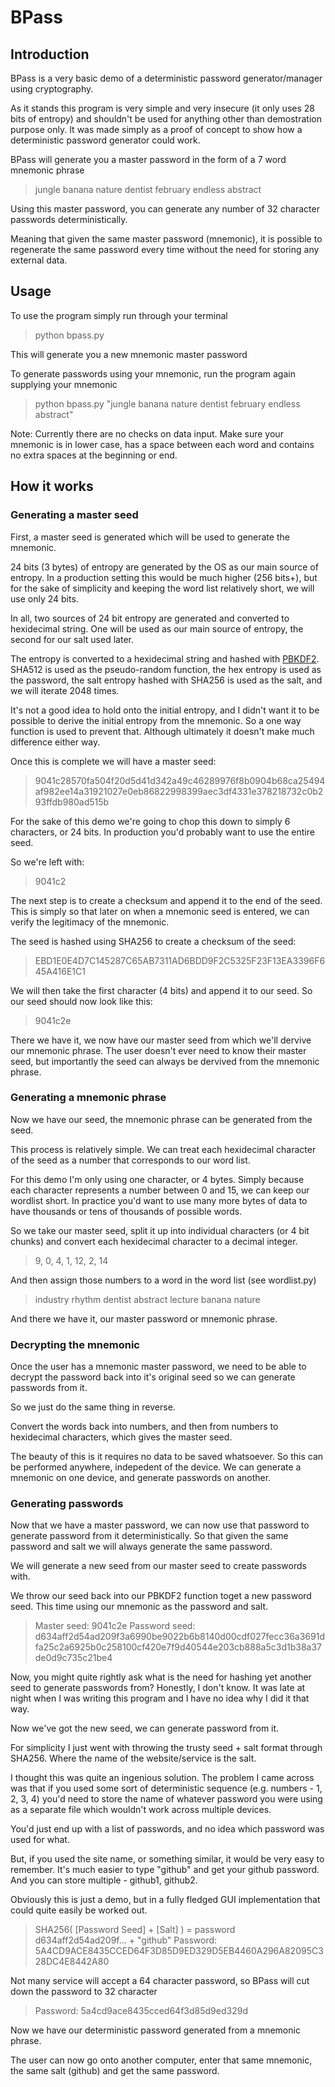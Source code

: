 # BPass

## Introduction

BPass is a very basic demo of a deterministic password generator/manager using cryptography.

As it stands this program is very simple and very insecure (it only uses 28 bits of entropy) and shouldn't be used for anything other than demostration purpose only. It was made simply as a proof of concept to show how a deterministic password generator could work.

BPass will generate you a master password in the form of a 7 word mnemonic phrase

> jungle banana nature dentist february endless abstract

Using this master password, you can generate any number of 32 character passwords deterministically. 

Meaning that given the same master password (mnemonic), it is possible to regenerate the same password every time without the need for storing any external data.

## Usage

To use the program simply run through your terminal

> python bpass.py

This will generate you a new mnemonic master password

To generate passwords using your mnemonic, run the program again supplying your mnemonic

> python bpass.py "jungle banana nature dentist february endless abstract"

Note: Currently there are no checks on data input. Make sure your mnemonic is in lower case, has a space between each word and contains no extra spaces at the beginning or end.

## How it works

### Generating a master seed

First, a master seed is generated which will be used to generate the mnemonic.

24 bits (3 bytes) of entropy are generated by the OS as our main source of entropy. In a production setting this would be much higher (256 bits+), but for the sake of simplicity and keeping the word list relatively short, we will use only 24 bits.

In all, two sources of 24 bit entropy are generated and converted to hexidecimal string. One will be used as our main source of entropy, the second for our salt used later.

The entropy is converted to a hexidecimal string and hashed with [PBKDF2](https://en.wikipedia.org/wiki/Pbkdf2). SHA512 is used as the pseudo-random function, the hex entropy is used as the password, the salt entropy hashed with SHA256 is used as the salt, and we will iterate 2048 times.

It's not a good idea to hold onto the initial entropy, and I didn't want it to be possible to derive the initial entropy from the mnemonic. So a one way function is used to prevent that. Although ultimately it doesn't make much difference either way.

Once this is complete we will have a master seed:

> 9041c28570fa504f20d5d41d342a49c46289976f8b0904b68ca25494af982ee14a31921027e0eb86822998399aec3df4331e378218732c0b293ffdb980ad515b

For the sake of this demo we're going to chop this down to simply 6 characters, or 24 bits. In production you'd probably want to use the entire seed.

So we're left with:

> 9041c2

The next step is to create a checksum and append it to the end of the seed. This is simply so that later on when a mnemonic seed is entered, we can verify the legitimacy of the mnemonic.

The seed is hashed using SHA256 to create a checksum of the seed:

> EBD1E0E4D7C145287C65AB7311AD6BDD9F2C5325F23F13EA3396F645A416E1C1

We will then take the first character (4 bits) and append it to our seed. So our seed should now look like this:

> 9041c2e

There we have it, we now have our master seed from which we'll dervive our mnemonic phrase. The user doesn't ever need to know their master seed, but importantly the seed can always be dervived from the mnemonic phrase.

### Generating a mnemonic phrase

Now we have our seed, the mnemonic phrase can be generated from the seed.

This process is relatively simple. We can treat each hexidecimal character of the seed as a number that corresponds to our word list.

For this demo I'm only using one character, or 4 bytes. Simply because each character represents a number between 0 and 15, we can keep our wordlist short. In practice you'd want to use many more bytes of data to have thousands or tens of thousands of possible words.

So we take our master seed, split it up into individual characters (or 4 bit chunks) and convert each hexidecimal character to a decimal integer.

> 9, 0, 4, 1, 12, 2, 14

And then assign those numbers to a word in the word list (see wordlist.py)

> industry rhythm dentist abstract lecture banana nature

And there we have it, our master password or mnemonic phrase.

### Decrypting the mnemonic

Once the user has a mnemonic master password, we need to be able to decrypt the password back into it's original seed so we can generate passwords from it.

So we just do the same thing in reverse.

Convert the words back into numbers, and then from numbers to hexidecimal characters, which gives the master seed.

The beauty of this is it requires no data to be saved whatsoever. So this can be performed anywhere, indepedent of the device. We can generate a mnemonic on one device, and generate passwords on another.

### Generating passwords

Now that we have a master password, we can now use that password to generate password from it deterministically. So that given the same password and salt we will always generate the same password.

We will generate a new seed from our master seed to create passwords with.

We throw our seed back into our PBKDF2 function toget a new password seed. This time using our mnemonic as the password and salt.

> Master seed: 9041c2e
> Password seed: d634aff2d54ad209f3a6990be9022b6b8140d00cdf027fecc36a3691dfa25c2a6925b0c258100cf420e7f9d40544e203cb888a5c3d1b38a37de0d9c735c21be4

Now, you might quite rightly ask what is the need for hashing yet another seed to generate passwords from? Honestly, I don't know. It was late at night when I was writing this program and I have no idea why I did it that way.

Now we've got the new seed, we can generate password from it.

For simplicity I just went with throwing the trusty seed + salt format through SHA256. Where the name of the website/service is the salt.

I thought this was quite an ingenious solution. The problem I came across was that if you used some sort of deterministic sequence (e.g. numbers - 1, 2, 3, 4) you'd need to store the name of whatever password you were using as a separate file which wouldn't work across multiple devices.

You'd just end up with a list of passwords, and no idea which password was used for what.

But, if you used the site name, or something similar, it would be very easy to remember. It's much easier to type "github" and get your github password. And you can store multiple - github1, github2.

Obviously this is just a demo, but in a fully fledged GUI implementation that could quite easily be worked out.

> SHA256( [Password Seed] + [Salt] ) = password
> d634aff2d54ad209f... + "github"
> Password: 5A4CD9ACE8435CCED64F3D85D9ED329D5EB4460A296A82095C328DC4E8442A80

Not many service will accept a 64 character password, so BPass will cut down the password to 32 character

> Password: 5a4cd9ace8435cced64f3d85d9ed329d

Now we have our deterministic password generated from a mnemonic phrase.

The user can now go onto another computer, enter that same mnemonic, the same salt (github) and get the same password.
